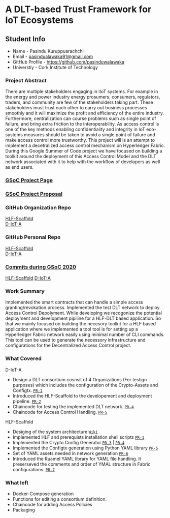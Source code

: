 # A DLT-based Trust Framework for IoT Ecosystems

## Student Info

* Name - Pasindu Kuruppuarachchi
* Email - pasindualawaka91@gmail.com
* GitHub Profile - https://github.com/pasinduwalawaka
* Universtiy - Cork Institute of Technology


### Project Abstract
There are multiple stakeholders engaging in IIoT systems. For example in the energy and power
industry energy prosumers, consumers, regulators, traders, and community are few of the
stakeholders taking part. These stakeholders must trust each other to carry out business processes
smoothly and it will maximize the profit and efficiency of the entire industry. Furthermore,
centralization can course problems such as single point of failure, and bring extra friction to the
interoperability. As access control is one of the key methods enabling confidentiality and
integrity in IoT eco-systems measures should be taken to avoid a single point of failure and make
access control more trustworthy. This project will is an attempt to implement a decetralized access control mechanism
on Hyperledger Fabric. During this Google Summer of Code project we have focused on building a toolkit around the deployment
of this Access Control Model and the DLT network associated with it to help with the workflow of developers as well as end users.


### [GSoC Project Page](https://summerofcode.withgoogle.com/dashboard/project/4933314479128576/overview/)

### [GSoC Project Proposal](https://summerofcode.withgoogle.com/serve/6053633696727040/)

### GitHub Organization Repo
[HLF-Scaffold](https://github.com/leopardslab/hlf-scaffold) <br>
[D-IoT-A](https://github.com/leopardslab/d-iot-a)

### GitHub Personal Repo
[HLF-Scaffold](https://github.com/pasinduwalawaka/hlf-scaffold) <br>
[D-IoT-A](https://github.com/pasinduwalawaka/d-iot-a)


### [Commits during GSoC 2020]()
[HLF-Scaffold](https://github.com/leopardslab/hlf-scaffold/commits/master)
[D-IoT-A](https://github.com/leopardslab/d-iot-a/commits/master)


### Work Summary
Implemented the smart contracts that can handle a simple access granting/revokation process.
Implemented the test DLT network to deploy Access Control Depolyment. While developing we recogonize the potential deployment and development pipiline for a HLF-DLT based application. 
So that we mainly focused on building the necesory toolkit for a HLF based application where we implemented a tool tool is for setting up a Hyperledger Fabric network easily using minimal number of CLI commands.
This tool can be used to generate the necessory infrastructure and configurations for the Decentralized Access Control project. 


### What Covered
D-IoT-A
* Design a DLT consortium cosnsit of 4 Organizations (For testign purposes) which includes the configuration of the Crypto-Assets and Configtx. [`PR-1`](https://github.com/scorelab/Bassa/pull/918)
* Introduced the HLF-Scaffold to the developement and deployment pipeline. [`PR-2`](https://github.com/leopardslab/d-iot-a/pull/2) 
* Chaincode for testing the implemented DLT network. [`PR-4`](https://github.com/leopardslab/d-iot-a/pull/4)
* Chaincode for Access Control Handling. [`PR-5`](https://github.com/leopardslab/d-iot-a/pull/5)

HLF-Scaffold
* Desiging of the system architecture [`Wiki`](https://github.com/leopardslab/hlf-scaffold/wiki/Architecture)
* Implemented HLF and prerequists installation shell scripts [`PR-1`](https://github.com/leopardslab/hlf-scaffold/pull/1/files)
* Implemented the Crypto Config Generator [`PR-3`](https://github.com/leopardslab/hlf-scaffold/pull/3/files) |
[`PR-4`](https://github.com/leopardslab/hlf-scaffold/pull/4/files)
* Implemented the Configtx generation using Python YAML library [`PR-5`](https://github.com/leopardslab/hlf-scaffold/pull/5/files)
* Set of YAML assets needed in network generation [`PR-6`](https://github.com/leopardslab/hlf-scaffold/pull/6/files)
* Introduced the Ruamel YAML library for YAML file handling. It preserseved the comments and order of YMAL structure in Fabric configurations. [`PR-7`](https://github.com/leopardslab/hlf-scaffold/pull/7)


### What left
* Docker-Compose generation
* Functions for editing a consortium definition. 
* Chaincode for adding Access Policies
* Packaging
